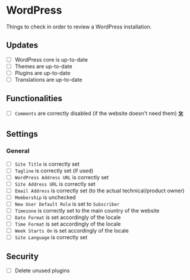 # WordPress

Things to check in order to review a WordPress installation.

## Updates

-   [ ] WordPress core is up-to-date
-   [ ] Themes are up-to-date
-   [ ] Plugins are up-to-date
-   [ ] Translations are up-to-date

## Functionalities

-   [ ] `Comments` are correctly disabled (if the website doesn't need them) [🛠](https://srd.wordpress.org/plugins/disable-comments/)

## Settings

### General

-   [ ] `Site Title` is correctly set
-   [ ] `Tagline` is correctly set (if used)
-   [ ] `WordPress Address URL` is correctly set
-   [ ] `Site Address URL` is correctly set
-   [ ] `Email Address` is correctly set (to the actual technical/product owner)
-   [ ] `Membership` is unchecked
-   [ ] `New User Default Role` is set to `Subscriber`
-   [ ] `Timezone` is correctly set to the main country of the website
-   [ ] `Date Format` is set accordingly of the locale
-   [ ] `Time Format` is set accordingly of the locale
-   [ ] `Week Starts On` is set accordingly of the locale
-   [ ] `Site Language` is correctly set

## Security

-   [ ] Delete unused plugins
